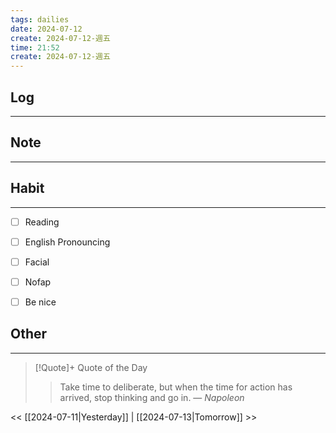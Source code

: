 ```yaml
---
tags: dailies  
date: 2024-07-12
create: 2024-07-12-週五
time: 21:52
create: 2024-07-12-週五
---
```


## Log
---


## Note
---


## Habit
---
- [ ] Reading
- [ ] English Pronouncing
- [ ] Facial
- [ ] Nofap
- [ ] Be nice


## Other
---

> [!Quote]+ Quote of the Day
> > Take time to deliberate, but when the time for action has arrived, stop thinking and go in.
> — <cite>Napoleon</cite>

<< [[2024-07-11|Yesterday]] | [[2024-07-13|Tomorrow]] >>